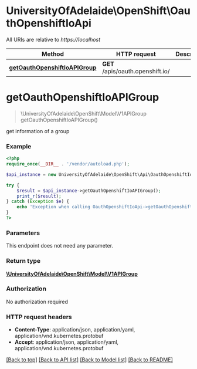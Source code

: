 # UniversityOfAdelaide\OpenShift\OauthOpenshiftIoApi

All URIs are relative to *https://localhost*

Method | HTTP request | Description
------------- | ------------- | -------------
[**getOauthOpenshiftIoAPIGroup**](OauthOpenshiftIoApi.md#getOauthOpenshiftIoAPIGroup) | **GET** /apis/oauth.openshift.io/ | 


# **getOauthOpenshiftIoAPIGroup**
> \UniversityOfAdelaide\OpenShift\Model\V1APIGroup getOauthOpenshiftIoAPIGroup()



get information of a group

### Example
```php
<?php
require_once(__DIR__ . '/vendor/autoload.php');

$api_instance = new UniversityOfAdelaide\OpenShift\Api\OauthOpenshiftIoApi();

try {
    $result = $api_instance->getOauthOpenshiftIoAPIGroup();
    print_r($result);
} catch (Exception $e) {
    echo 'Exception when calling OauthOpenshiftIoApi->getOauthOpenshiftIoAPIGroup: ', $e->getMessage(), PHP_EOL;
}
?>
```

### Parameters
This endpoint does not need any parameter.

### Return type

[**\UniversityOfAdelaide\OpenShift\Model\V1APIGroup**](../Model/V1APIGroup.md)

### Authorization

No authorization required

### HTTP request headers

 - **Content-Type**: application/json, application/yaml, application/vnd.kubernetes.protobuf
 - **Accept**: application/json, application/yaml, application/vnd.kubernetes.protobuf

[[Back to top]](#) [[Back to API list]](../../README.md#documentation-for-api-endpoints) [[Back to Model list]](../../README.md#documentation-for-models) [[Back to README]](../../README.md)

